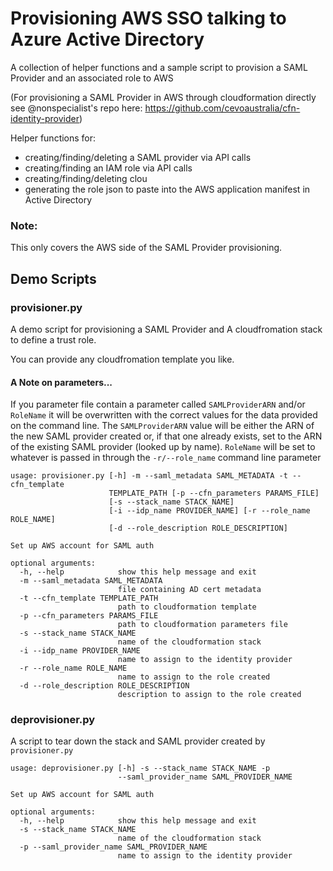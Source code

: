 # Provisioning AWS SSO talking to Azure Active Directory
A collection of helper functions and a sample script to provision a SAML Provider and an associated role to AWS

(For provisioning a SAML Provider in AWS through cloudformation directly see @nonspecialist's repo here: <https://github.com/cevoaustralia/cfn-identity-provider>)

 Helper functions for: 
- creating/finding/deleting a SAML provider via API calls
- creating/finding an IAM role via API calls
- creating/finding/deleting clou
- generating the role json to paste into the AWS application manifest in Active Directory

### Note: 
This only covers the AWS side of the SAML Provider provisioning. 

## Demo Scripts 

### provisioner.py
A demo script for provisioning a SAML Provider and A cloudfromation stack to define a trust role.

You can provide any cloudfromation template you like. 

#### A Note on parameters... 
If you parameter file contain a parameter called `SAMLProviderARN` and/or `RoleName` it will be overwritten with the correct values
for the data provided on the command line. The `SAMLProviderARN` value will be either the ARN of the new SAML provider created or,
if that one already exists, set to the ARN of the existing SAML provider (looked up by name). `RoleName` will be set to whatever is
passed in through the `-r/--role_name` command line parameter 

```
usage: provisioner.py [-h] -m --saml_metadata SAML_METADATA -t --cfn_template
                      TEMPLATE_PATH [-p --cfn_parameters PARAMS_FILE]
                      [-s --stack_name STACK_NAME]
                      [-i --idp_name PROVIDER_NAME] [-r --role_name ROLE_NAME]
                      [-d --role_description ROLE_DESCRIPTION]

Set up AWS account for SAML auth

optional arguments:
  -h, --help            show this help message and exit
  -m --saml_metadata SAML_METADATA
                        file containing AD cert metadata
  -t --cfn_template TEMPLATE_PATH
                        path to cloudformation template
  -p --cfn_parameters PARAMS_FILE
                        path to cloudformation parameters file
  -s --stack_name STACK_NAME
                        name of the cloudformation stack
  -i --idp_name PROVIDER_NAME
                        name to assign to the identity provider
  -r --role_name ROLE_NAME
                        name to assign to the role created
  -d --role_description ROLE_DESCRIPTION
                        description to assign to the role created
```

### deprovisioner.py
A script to tear down the stack and SAML provider created by `provisioner.py`

```
usage: deprovisioner.py [-h] -s --stack_name STACK_NAME -p
                        --saml_provider_name SAML_PROVIDER_NAME

Set up AWS account for SAML auth

optional arguments:
  -h, --help            show this help message and exit
  -s --stack_name STACK_NAME
                        name of the cloudformation stack
  -p --saml_provider_name SAML_PROVIDER_NAME
                        name to assign to the identity provider
```